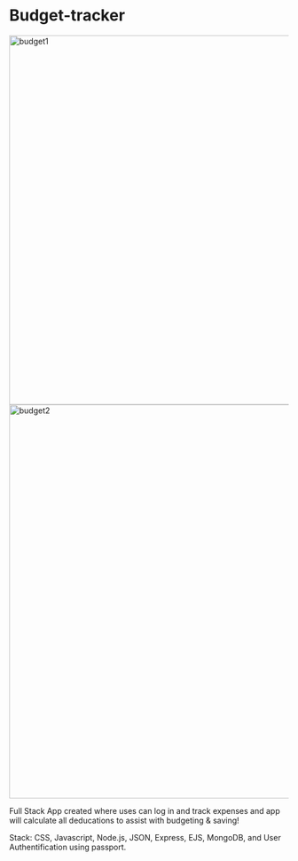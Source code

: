 # Budget-tracker
<img width="665" alt="budget1" src="https://user-images.githubusercontent.com/102000967/171983919-2273b87c-4aaa-4af5-b3bd-00ef040260bf.png">

<img width="709" alt="budget2" src="https://user-images.githubusercontent.com/102000967/171983922-c3244d76-f9f5-40ee-8c7e-47e40eda23f9.png">

Full Stack App created where uses can log in and track expenses and app will calculate all deducations to assist with budgeting & saving!

Stack: CSS, Javascript, Node.js, JSON, Express, EJS, MongoDB, and User Authentification using passport.

